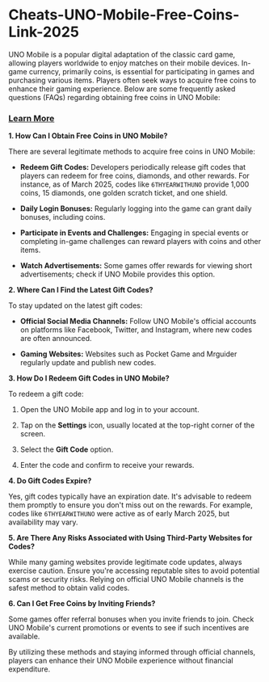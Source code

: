 # Cheats-UNO-Mobile-Free-Coins-Link-2025
<p data-start="0" data-end="419">UNO Mobile is a popular digital adaptation of the classic card game, allowing players worldwide to enjoy matches on their mobile devices. In-game currency, primarily coins, is essential for participating in games and purchasing various items. Players often seek ways to acquire free coins to enhance their gaming experience. Below are some frequently asked questions (FAQs) regarding obtaining free coins in UNO Mobile:</p>
<h3 data-start="0" data-end="419"><a href="https://appbitly.com/PPyyb">Learn More</a></h3>
<p data-start="421" data-end="470"><strong data-start="421" data-end="470">1. How Can I Obtain Free Coins in UNO Mobile?</strong></p>
<p data-start="472" data-end="545">There are several legitimate methods to acquire free coins in UNO Mobile:</p>
<ul data-start="547" data-end="1242">
<li data-start="547" data-end="858">
<p data-start="549" data-end="858"><strong data-start="549" data-end="571">Redeem Gift Codes:</strong> Developers periodically release gift codes that players can redeem for free coins, diamonds, and other rewards. For instance, as of March 2025, codes like <code data-start="727" data-end="743">6THYEARWITHUNO</code> provide 1,000 coins, 15 diamonds, one golden scratch ticket, and one shield.</p>
</li>
<li data-start="860" data-end="960">
<p data-start="862" data-end="960"><strong data-start="862" data-end="886">Daily Login Bonuses:</strong> Regularly logging into the game can grant daily bonuses, including coins.</p>
</li>
<li data-start="962" data-end="1112">
<p data-start="964" data-end="1112"><strong data-start="964" data-end="1005">Participate in Events and Challenges:</strong> Engaging in special events or completing in-game challenges can reward players with coins and other items.</p>
</li>
<li data-start="1114" data-end="1242">
<p data-start="1116" data-end="1242"><strong data-start="1116" data-end="1141">Watch Advertisements:</strong> Some games offer rewards for viewing short advertisements; check if UNO Mobile provides this option.</p>
</li>
</ul>
<p data-start="1244" data-end="1290"><strong data-start="1244" data-end="1290">2. Where Can I Find the Latest Gift Codes?</strong></p>
<p data-start="1292" data-end="1333">To stay updated on the latest gift codes:</p>
<ul data-start="1335" data-end="1722">
<li data-start="1335" data-end="1499">
<p data-start="1337" data-end="1499"><strong data-start="1337" data-end="1372">Official Social Media Channels:</strong> Follow UNO Mobile's official accounts on platforms like Facebook, Twitter, and Instagram, where new codes are often announced.</p>
</li>
<li data-start="1501" data-end="1722">
<p data-start="1503" data-end="1722"><strong data-start="1503" data-end="1523">Gaming Websites:</strong> Websites such as Pocket Game and Mrguider regularly update and publish new codes.</p>
</li>
</ul>
<p data-start="1724" data-end="1772"><strong data-start="1724" data-end="1772">3. How Do I Redeem Gift Codes in UNO Mobile?</strong></p>
<p data-start="1774" data-end="1796">To redeem a gift code:</p>
<ol data-start="1798" data-end="2034">
<li data-start="1798" data-end="1852">
<p data-start="1801" data-end="1852">Open the UNO Mobile app and log in to your account.</p>
</li>
<li data-start="1854" data-end="1941">
<p data-start="1857" data-end="1941">Tap on the <strong data-start="1868" data-end="1880">Settings</strong> icon, usually located at the top-right corner of the screen.</p>
</li>
<li data-start="1943" data-end="1978">
<p data-start="1946" data-end="1978">Select the <strong data-start="1957" data-end="1970">Gift Code</strong> option.</p>
</li>
<li data-start="1980" data-end="2034">
<p data-start="1983" data-end="2034">Enter the code and confirm to receive your rewards.</p>
</li>
</ol>
<p data-start="2036" data-end="2064"><strong data-start="2036" data-end="2064">4. Do Gift Codes Expire?</strong></p>
<p data-start="2066" data-end="2342">Yes, gift codes typically have an expiration date. It's advisable to redeem them promptly to ensure you don't miss out on the rewards. For example, codes like <code data-start="2225" data-end="2241">6THYEARWITHUNO</code> were active as of early March 2025, but availability may vary.</p>
<p data-start="2344" data-end="2424"><strong data-start="2344" data-end="2424">5. Are There Any Risks Associated with Using Third-Party Websites for Codes?</strong></p>
<p data-start="2426" data-end="2678">While many gaming websites provide legitimate code updates, always exercise caution. Ensure you're accessing reputable sites to avoid potential scams or security risks. Relying on official UNO Mobile channels is the safest method to obtain valid codes.</p>
<p data-start="2680" data-end="2728"><strong data-start="2680" data-end="2728">6. Can I Get Free Coins by Inviting Friends?</strong></p>
<p data-start="2730" data-end="2885">Some games offer referral bonuses when you invite friends to join. Check UNO Mobile's current promotions or events to see if such incentives are available.</p>
<p data-start="2887" data-end="3040">By utilizing these methods and staying informed through official channels, players can enhance their UNO Mobile experience without financial expenditure.</p>
